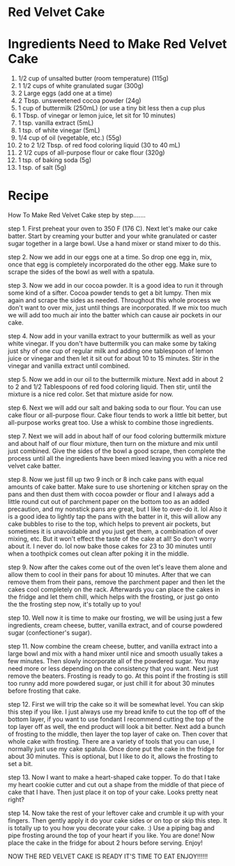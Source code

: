 # Red Velvet Cake 

# Ingredients Need to Make Red Velvet Cake

 1.   1/2 cup of unsalted butter (room temperature) (115g)
 2.   1 1/2 cups of white granulated sugar (300g)
 3.   2 Large eggs (add one at a time)
 4.   2 Tbsp. unsweetened cocoa powder (24g)
 5.   1 cup of buttermilk (250mL) (or use a tiny bit less then a cup plus
 6.   1 Tbsp. of vinegar or lemon juice, let sit for 10 minutes)
 7.   1 tsp. vanilla extract (5mL)
 8.   1 tsp. of white vinegar (5mL)
 9.   1/4 cup of oil (vegetable, etc.) (55g)
 10.  2 to 2 1/2 Tbsp. of red food coloring liquid (30 to 40 mL)
 11.  2 1/2 cups of all-purpose flour or cake flour (320g)
 12.  1 tsp. of baking soda (5g)
 13.  1 tsp. of salt (5g)

 
 # Recipe

 How To Make Red Velvet Cake step by step.......


step 1.  First preheat your oven to 350 F (176 C). Next let's make our cake batter. Start by creaming your butter and your white granulated or caster sugar together in a large bowl. Use a hand mixer or stand mixer to do this. 

step 2.  Now we add in our eggs one at a time. So drop one egg in, mix, once that egg is completely incorporated do the other egg. Make sure to scrape the sides of the bowl as well with a spatula. 

step 3.  Now we add in our cocoa powder. It is a good idea to run it through some kind of a sifter. Cocoa powder tends to get a bit lumpy. Then mix again and scrape the sides as needed. Throughout this whole process we don't want to over mix, just until things are incorporated. If we mix too much we will add too much air into the batter which can cause air pockets in our cake. 

step 4.  Now add in your vanilla extract to your buttermilk as well as your white vinegar. If you don't have buttermilk you can make some by taking just shy of one cup of regular milk and adding one tablespoon of lemon juice or vinegar and then let it sit out for about 10 to 15 minutes. Stir in the vinegar and vanilla extract until combined. 

step 5.  Now we add in our oil to the buttermilk mixture. Next add in about 2 to 2 and 1/2 Tablespoons of red food coloring liquid. Then stir, until the mixture is a nice red color. Set that mixture aside for now. 

step 6.  Next we will add our salt and baking soda to our flour. You can use cake flour or all-purpose flour. Cake flour tends to work a little bit better, but all-purpose works great too. Use a whisk to combine those ingredients. 

step 7.  Next we will add in about half of our food coloring buttermilk mixture and about half of our flour mixture, then turn on the mixture and mix until just combined. Give the sides of the bowl a good scrape, then complete the process until all the ingredients have been mixed leaving you with a nice red velvet cake batter. 

step 8. Now we just fill up two 9 inch or 8 inch cake pans with equal amounts of cake batter. Make sure to use shortening or kitchen spray on the pans and then dust them with cocoa powder or flour and I always add a little round cut out of parchment paper on the bottom too as an added precaution, and my nonstick pans are great, but I like to over-do it. lol Also it is a good idea to lightly tap the pans with the batter in it, this will allow any cake bubbles to rise to the top, which helps to prevent air pockets, but sometimes it is unavoidable and you just get them, a combination of over mixing, etc. But it won't effect the taste of the cake at all! So don't worry about it. I never do. lol now bake those cakes for 23 to 30 minutes until when a toothpick comes out clean after poking it in the middle. 

step 9. Now after the cakes come out of the oven let's leave them alone and allow them to cool in their pans for about 10 minutes. After that we can remove them from their pans, remove the parchment paper and then let the cakes cool completely on the rack. Afterwards you can place the cakes in the fridge and let them chill, which helps with the frosting, or just go onto the the frosting step now, it's totally up to you! 

step 10.  Well now it is time to make our frosting, we will be using just a few ingredients, cream cheese, butter, vanilla extract, and of course powdered sugar (confectioner's sugar). 

step 11.  Now combine the cream cheese, butter, and vanilla extract into a large bowl and mix with a hand mixer until nice and smooth usually takes a few minutes. Then slowly incorporate all of the powdered sugar. You may need more or less depending on the consistency that you want. Next just remove the beaters. Frosting is ready to go. At this point if the frosting is still too runny add more powdered sugar, or just chill it for about 30 minutes before frosting that cake.


step 12.  First we will trip the cake so it will be somewhat level. You can skip this step if you like. I just always use my bread knife to cut the top off of the bottom layer, if you want to use fondant I recommend cutting the top of the top layer off as well, the end product will look a bit better. Next add a bunch of frosting to the middle, then layer the top layer of cake on. Then cover that whole cake with frosting. There are a variety of tools that you can use, I normally just use my cake spatula. Once done put the cake in the fridge for about 30 minutes. This is optional, but I like to do it, allows the frosting to set a bit. 

step 13.  Now I want to make a heart-shaped cake topper. To do that I take my heart cookie cutter and cut out a shape from the middle of that piece of cake that I have. Then just place it on top of your cake. Looks pretty neat right? 

step 14.  Now take the rest of your leftover cake and crumble it up with your fingers. Then gently apply it do your cake sides or on top or skip this step. It is totally up to you how you decorate your cake. :) Use a piping bag and pipe frosting around the top of your heart if you like. You are done! Now place the cake in the fridge for about 2 hours before serving. Enjoy!



NOW THE RED VELVET CAKE IS READY IT'S TIME TO EAT ENJOY!!!!!!
